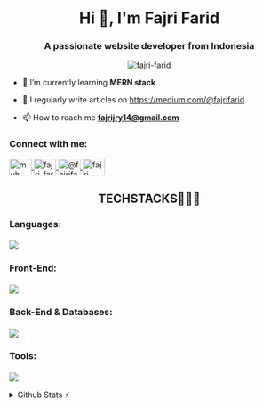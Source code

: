 <h1 align="center">Hi 👋, I'm Fajri Farid</h1>
<h3 align="center">A passionate website developer from Indonesia</h3>

<p align="center"> <img src="https://komarev.com/ghpvc/?username=fajri-farid&label=Profile%20views&color=0e75b6&style=flat" alt="fajri-farid" /> </p>

- 🌱 I’m currently learning **MERN stack**

- 📝 I regularly write articles on https://medium.com/@fajrifarid

- 📫 How to reach me **fajrijry14@gmail.com**

<h3 align="left">Connect with me:</h3>
<p align="left">
  <a href="https://www.linkedin.com/in/muh-fajri-farid-aaa0581b8/" target="_blank">
    <img align="center" src="https://raw.githubusercontent.com/rahuldkjain/github-profile-readme-generator/master/src/images/icons/Social/linked-in-alt.svg" alt="muh. fajri farid" height="30" width="40"   title="Connect with me on LinkedIn"/>
</a>
  <a href="https://www.instagram.com/fajri_farid/" target="blank">
    <img align="center" src="https://raw.githubusercontent.com/rahuldkjain/github-profile-readme-generator/master/src/images/icons/Social/instagram.svg" alt="fajri_farid" height="30" width="40" title="Follow me on Instagram" />
  </a>
  <a href="https://medium.com/@fajrifarid" target="blank">
    <img align="center" src="https://upload.wikimedia.org/wikipedia/commons/thumb/e/ec/Medium_logo_Monogram.svg/1200px-Medium_logo_Monogram.svg.png" alt="@fajrifarid" height="30" width="40" title="Read my articles on Medium" />
  </a>
  <a href="https://www.youtube.com/@fajri_farid" target="blank">
    <img align="center" src="https://raw.githubusercontent.com/rahuldkjain/github-profile-readme-generator/master/src/images/icons/Social/youtube.svg" alt="fajri farid" height="30" width="40" title="Watch my videos on YouTube"/>
  </a>
</p>
<div align="center">
<h2>TECHSTACKS🧑🏻‍💻</h3>
</div>
<h3 align="left">Languages:</h3>
<p align="left" style="margin-top: 20px;">
  <a href="https://skillicons.dev">
    <img src="https://skillicons.dev/icons?i=c,js,python,mysql" />
  </a> 
</p>

<h3 align="left">Front-End:</h3>
<p align="left" style="margin-top: 20px;">
  <a href="https://skillicons.dev">
    <img src="https://skillicons.dev/icons?i=html,css,js,react,bootstrap,tailwind,nextjs" />
  </a>
</p>

<h3 align="left">Back-End & Databases:</h3>
<p align="left" style="margin-top: 20px;">
  <a href="https://skillicons.dev">
    <img src="https://skillicons.dev/icons?i=nodejs,mysql,express,prisma,sequelize" />
  </a>
</p>

<h3 align="left">Tools:</h3>
<p align="left" style="margin-top: 20px;">
 <a href="https://skillicons.dev">
    <img src="https://skillicons.dev/icons?i=git,github,postman,figma,vscode" />
  </a>
</p>




<details>
  <summary> Github Stats ⚡</summary>
  
  <a href="#">![Github stats](https://github-readme-stats.vercel.app/api?username=fajri-farid&theme=blueberry&count_private=true&hide_border=true&line_height=20)</a>
  <a href="#">![Top Langs](https://github-readme-stats.vercel.app/api/top-langs/?username=fajri-farid&layout=compact&theme=blueberry&count_private=true&hide_border=true)</a>

  <p align="left" style="margin-top: 40px;">
    <img src="https://github-readme-streak-stats.herokuapp.com/?user=fajri-farid&theme=tokyonight" alt="fajri-farid" />
  </p>
</details>
